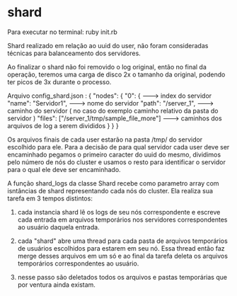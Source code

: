 shard
=====

Para executar no terminal: ruby init.rb

Shard realizado em relação ao uuid do user, não foram consideradas técnicas para balanceamento dos servidores.

Ao finalizar o shard não foi removido o log original, então no final da operação,
teremos uma carga de disco 2x o tamanho da original, podendo ter picos de 3x durante o processo. 

Arquivo config_shard.json :
{
  "nodes": {
    "0": { ---> index do servidor
      "name": "Servidor1", ---> nome do servidor
      "path": "/server_1", ---> caminho do servidor ( no caso do exemplo caminho relativo da pasta do servidor ) 
      "files": ["/server_1/tmp/sample_file_more"] ---> caminhos dos arquivos de log a serem divididos
    }
  }
}

Os arquivos finais de cada user estarão na pasta /tmp/ do servidor escolhido para ele.
Para a decisão de para qual servidor cada user deve ser encaminhado pegamos o primeiro caracter do uuid do mesmo,
dividimos pelo número de nós do cluster e usamos o resto para identificar o servidor para o qual ele deve ser encaminhado.

A função shard_logs da classe Shard recebe como parametro array com isntâncias de shard representando cada nós 
do cluster. Ela realiza sua tarefa em 3 tempos distintos: 
1) cada instancia shard lê os logs de seu nós correspondente e escreve cada entrada em arquivos temporários 
nos servidores correspondentes ao usuário daquela entrada.

2) cada "shard" abre uma thread para cada pasta de arquivos temporários de usuários escolhidos para estarem em seu nó. Essa thread então faz merge desses arquivos em um só e ao final da tarefa deleta os arquivos temporários correspondentes ao usuário.

3) nesse passo são deletados todos os arquivos e pastas temporárias que por ventura ainda existam.
